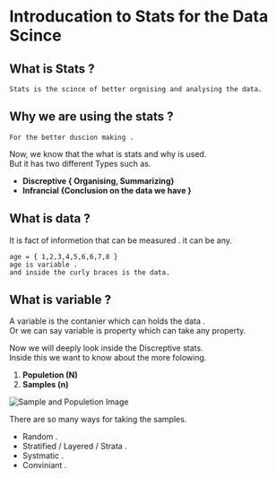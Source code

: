 
  
# Introducation to Stats for the Data Scince 
## What is Stats ? 
``` Stats is the scince of better orgnising and analysing the data.  ```

## Why we are using the stats ?
```For the better duscion making . ``` 

Now, we know that the what is stats and why is used.<br> 
But it has two different Types such as.
- **Discreptive { Organising, Summarizing}**
- **Infrancial {Conclusion on the data we have }**

## What is data ?
It is fact of informetion that can be measured . it can be any. 

``` 
age = { 1,2,3,4,5,6,6,7,8 } 
age is variable .
and inside the curly braces is the data.
``` 
## What is variable ?
A variable is the contanier which can holds the data .<br>
Or we can say variable is property which can take any property.

Now we will deeply look inside the Discreptive stats.<br>
Inside this we want to know about the more folowing.

1. **Populetion (N)** 
2. **Samples (n)**

![Sample and Populetion Image]( popsample.jpg "Sample and Populetion Image") 


There are so many ways for taking the samples. 
- Random . 
- Stratified / Layered / Strata .
- Systmatic . 
- Conviniant .  

